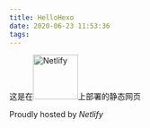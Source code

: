 ```yaml
---
title: HelloHexo
date: 2020-06-23 11:53:36
tags:
---
```


这是在<a href="https://www.netlify.com" rel="noopener external nofollow noreferrer" target="_blank" class="exturl cc-opacity" title="Deploy with Netlify → https://www.netlify.com"><img width="80" src="https://www.netlify.com/img/global/badges/netlify-dark.svg" alt="Netlify"></a>上部署的静态网页

Proudly hosted by *Netlify*

